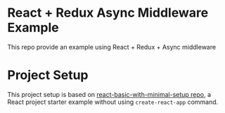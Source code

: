 # React + Redux Async Middleware Example

This repo provide an example using React + Redux + Async middleware

# Project Setup

This project setup is based on [react-basic-with-minimal-setup repo](https://github.com/janumedia/react-basic-with-minimal-setup), a React project starter example without using `create-react-app` command.
